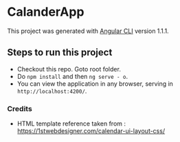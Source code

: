 # CalanderApp

This project was generated with [Angular CLI](https://github.com/angular/angular-cli) version 1.1.1.

## Steps to run this project

* Checkout this repo. Goto root folder.
* Do `npm install` and then `ng serve - o`.
* You can view the application in any browser, serving in `http://localhost:4200/`.

### Credits

* HTML template reference taken from : https://1stwebdesigner.com/calendar-ui-layout-css/